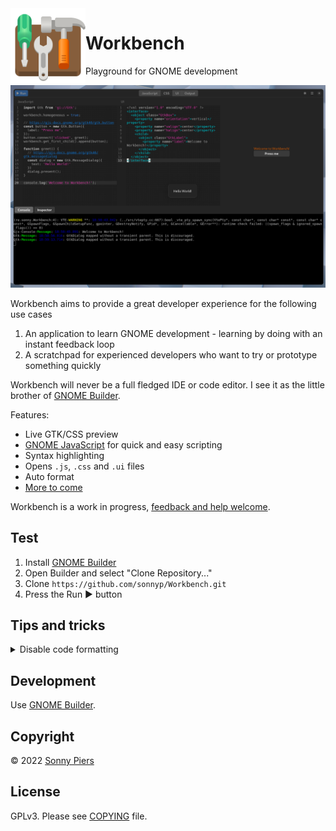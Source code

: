 

<img style="vertical-align: middle;" src="data/icons/re.sonny.Workbench.svg" width="120" height="120" align="left">

# Workbench

Playground for GNOME development

![](data/screenshot.png)

Workbench aims to provide a great developer experience for the following use cases

1. An application to learn GNOME development - learning by doing with an instant feedback loop
2. A scratchpad for experienced developers who want to try or prototype something quickly

Workbench will never be a full fledged IDE or code editor. I see it as the little brother of [GNOME Builder](https://apps.gnome.org/app/org.gnome.Builder/).

Features:

* Live GTK/CSS preview
* [GNOME JavaScript](https://gjs.guide/) for quick and easy scripting
* Syntax highlighting
* Opens `.js`, `.css` and `.ui` files
* Auto format
* [More to come](https://github.com/sonnyp/Workbench/issues)

Workbench is a work in progress, [feedback and help welcome](https://github.com/sonnyp/Workbench/discussions/new).

## Test

1. Install [GNOME Builder](https://apps.gnome.org/app/org.gnome.Builder/)
2. Open Builder and select "Clone Repository..."
3. Clone `https://github.com/sonnyp/Workbench.git`
4. Press the Run ▶ button

## Tips and tricks

<details>
  <summary>Disable code formatting</summary>

Workbench uses the [prettier](https://prettier.io/) code formatter. If you need to exclude some code you can use special comments.

[JavaScript](https://prettier.io/docs/en/ignore.html#javascript)

  ```js
  // prettier-ignore
  matrix(
    1, 0, 0,
    0, 1, 0,
    0, 0, 1
  );
  ```

[XML](https://github.com/prettier/plugin-xml#ignore-ranges)

  ```xml
  <foo>
    <!-- prettier-ignore-start -->
      <this-content-will-not-be-formatted     />
    <!-- prettier-ignore-end -->
  </foo>
  ```

[CSS](https://prettier.io/docs/en/ignore.html#css)

  ```css
  /* prettier-ignore */
  .my    ugly rule
  {

  }
  ```
</details>

## Development

Use [GNOME Builder](https://apps.gnome.org/app/org.gnome.Builder/).

## Copyright

© 2022 [Sonny Piers](https://github.com/sonnyp)

## License

GPLv3. Please see [COPYING](COPYING) file.
